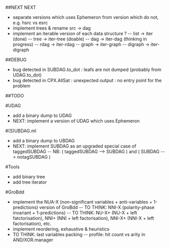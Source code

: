 ##NEXT NEXT
- separate versions which uses Ephemeron from version which do not, e.g. hsrc vs esrc
- implement trees & rename src -> dag
- implement an iterable version of each data structure ?
-- list -> iter (done)
-- tree -> iter-tree (doable)
-- dag  -> iter-dag (thinking in progress)
-- rdag -> iter-rdag
-- graph -> iter-graph
-- digraph -> iter-digraph


##DEBUG
- bug detected in SUBDAG.to\_dot : leafs are not dumped (probably from UDAG.to\_dot)
- bug detected in CPX.AllSat : unexpected output : no entry point for the problem

##TODO

#UDAG
- add a binary dump to UDAG
- NEXT: implement a version of UDAG which uses Ephemeron

#(S)UBDAG.ml
- add a binary dump to UBDAG
- NEXT: implement SUBDAG as an upgraded special case of taggedSUBDAG
	-- NB: ( taggedSUBDAG --> SUBDAG ) and ( SUBDAG --> notagSUBDAG )

#Tools
- add binary tree
- add tree iterator

#GroBdd
- implement the NUA-X (non-significant variables + anti-variables + 1-predictions) version of GroBdd
	-- TO THINK: NNI-X (polarity-phase invariant + 1-predictions)
	-- TO THINK: NU-X+ (NU-X + left fatctorisation), NNI+ (NNI + left factorisation), NNI-X+ (NNI-X + left factorisation), etc.
- implement reordering, exhaustive & heuristics
- TO THINK: last variables packing
	-- profile: hit count vs arity in AND/XOR.manager

